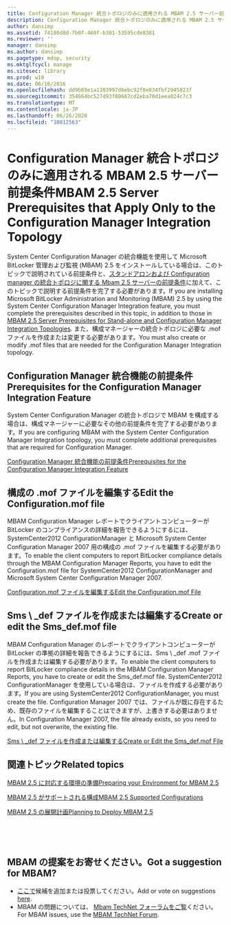 ```yaml
---
title: Configuration Manager 統合トポロジのみに適用される MBAM 2.5 サーバー前提条件
description: Configuration Manager 統合トポロジのみに適用される MBAM 2.5 サーバー前提条件
author: dansimp
ms.assetid: 74180d8d-7b0f-460f-b301-53595cde8381
ms.reviewer: ''
manager: dansimp
ms.author: dansimp
ms.pagetype: mdop, security
ms.mktglfcycl: manage
ms.sitesec: library
ms.prod: w10
ms.date: 06/16/2016
ms.openlocfilehash: dd9b89e1a1383997d6ebc92f8e034fbf2945823f
ms.sourcegitcommit: 354664bc527d93f80687cd2eba70d1eea024c7c3
ms.translationtype: MT
ms.contentlocale: ja-JP
ms.lasthandoff: 06/26/2020
ms.locfileid: "10812563"
---
```

# <span data-ttu-id="42be6-103">Configuration Manager 統合トポロジのみに適用される MBAM 2.5 サーバー前提条件</span><span class="sxs-lookup"><span data-stu-id="42be6-103">MBAM 2.5 Server Prerequisites that Apply Only to the Configuration Manager Integration Topology</span></span>


<span data-ttu-id="42be6-104">System Center Configuration Manager の統合機能を使用して Microsoft BitLocker 管理および監視 (MBAM) 2.5 をインストールしている場合は、このトピックで説明されている前提条件と、[スタンドアロンおよび Configuration manager の統合トポロジに関する Mbam 2.5 サーバーの前提条件](mbam-25-server-prerequisites-for-stand-alone-and-configuration-manager-integration-topologies.md)に加えて、このトピックで説明する前提条件を完了する必要があります。</span><span class="sxs-lookup"><span data-stu-id="42be6-104">If you are installing Microsoft BitLocker Administration and Monitoring (MBAM) 2.5 by using the System Center Configuration Manager Integration feature, you must complete the prerequisites described in this topic, in addition to those in [MBAM 2.5 Server Prerequisites for Stand-alone and Configuration Manager Integration Topologies](mbam-25-server-prerequisites-for-stand-alone-and-configuration-manager-integration-topologies.md).</span></span> <span data-ttu-id="42be6-105">また、構成マネージャーの統合トポロジに必要な .mof ファイルを作成または変更する必要があります。</span><span class="sxs-lookup"><span data-stu-id="42be6-105">You must also create or modify .mof files that are needed for the Configuration Manager Integration topology.</span></span>

## <span data-ttu-id="42be6-106">Configuration Manager 統合機能の前提条件</span><span class="sxs-lookup"><span data-stu-id="42be6-106">Prerequisites for the Configuration Manager Integration Feature</span></span>


<span data-ttu-id="42be6-107">System Center Configuration Manager の統合トポロジで MBAM を構成する場合は、構成マネージャーに必要なその他の前提条件を完了する必要があります。</span><span class="sxs-lookup"><span data-stu-id="42be6-107">If you are configuring MBAM with the System Center Configuration Manager Integration topology, you must complete additional prerequisites that are required for Configuration Manager.</span></span>

[<span data-ttu-id="42be6-108">Configuration Manager 統合機能の前提条件</span><span class="sxs-lookup"><span data-stu-id="42be6-108">Prerequisites for the Configuration Manager Integration Feature</span></span>](prerequisites-for-the-configuration-manager-integration-feature.md)

## <span data-ttu-id="42be6-109">構成の .mof ファイルを編集する</span><span class="sxs-lookup"><span data-stu-id="42be6-109">Edit the Configuration.mof file</span></span>


<span data-ttu-id="42be6-110">MBAM Configuration Manager レポートでクライアントコンピューターが BitLocker のコンプライアンスの詳細を報告できるようにするには、SystemCenter2012 ConfigurationManager と Microsoft System Center Configuration Manager 2007 用の構成の .mof ファイルを編集する必要があります。</span><span class="sxs-lookup"><span data-stu-id="42be6-110">To enable the client computers to report BitLocker compliance details through the MBAM Configuration Manager Reports, you have to edit the Configuration.mof file for SystemCenter2012 ConfigurationManager and Microsoft System Center Configuration Manager 2007.</span></span>

[<span data-ttu-id="42be6-111">Configuration.mof ファイルを編集する</span><span class="sxs-lookup"><span data-stu-id="42be6-111">Edit the Configuration.mof File</span></span>](edit-the-configurationmof-file-mbam-25.md)

## <a href="" id="create-or-edit-the-sms-def-mof-file"></a><span data-ttu-id="42be6-112">Sms \ _def ファイルを作成または編集する</span><span class="sxs-lookup"><span data-stu-id="42be6-112">Create or edit the Sms\_def.mof file</span></span>


<span data-ttu-id="42be6-113">MBAM Configuration Manager のレポートでクライアントコンピューターが BitLocker の準拠の詳細を報告できるようにするには、Sms \ _def .mof ファイルを作成または編集する必要があります。</span><span class="sxs-lookup"><span data-stu-id="42be6-113">To enable the client computers to report BitLocker compliance details in the MBAM Configuration Manager Reports, you have to create or edit the Sms\_def.mof file.</span></span> <span data-ttu-id="42be6-114">SystemCenter2012 ConfigurationManager を使用している場合は、ファイルを作成する必要があります。</span><span class="sxs-lookup"><span data-stu-id="42be6-114">If you are using SystemCenter2012 ConfigurationManager, you must create the file.</span></span> <span data-ttu-id="42be6-115">Configuration Manager 2007 では、ファイルが既に存在するため、既存のファイルを編集することはできますが、上書きする必要はありません。</span><span class="sxs-lookup"><span data-stu-id="42be6-115">In Configuration Manager 2007, the file already exists, so you need to edit, but not overwrite, the existing file.</span></span>

[<span data-ttu-id="42be6-116">Sms \ _def ファイルを作成または編集する</span><span class="sxs-lookup"><span data-stu-id="42be6-116">Create or Edit the Sms\_def.mof File</span></span>](create-or-edit-the-sms-defmof-file-mbam-25.md)


## <span data-ttu-id="42be6-117">関連トピック</span><span class="sxs-lookup"><span data-stu-id="42be6-117">Related topics</span></span>


[<span data-ttu-id="42be6-118">MBAM 2.5 に対応する環境の準備</span><span class="sxs-lookup"><span data-stu-id="42be6-118">Preparing your Environment for MBAM 2.5</span></span>](preparing-your-environment-for-mbam-25.md)

[<span data-ttu-id="42be6-119">MBAM 2.5 がサポートされる構成</span><span class="sxs-lookup"><span data-stu-id="42be6-119">MBAM 2.5 Supported Configurations</span></span>](mbam-25-supported-configurations.md)

[<span data-ttu-id="42be6-120">MBAM 2.5 の展開計画</span><span class="sxs-lookup"><span data-stu-id="42be6-120">Planning to Deploy MBAM 2.5</span></span>](planning-to-deploy-mbam-25.md)

 

 
## <span data-ttu-id="42be6-121">MBAM の提案をお寄せください。</span><span class="sxs-lookup"><span data-stu-id="42be6-121">Got a suggestion for MBAM?</span></span>
- <span data-ttu-id="42be6-122">[ここで](http://mbam.uservoice.com/forums/268571-microsoft-bitlocker-administration-and-monitoring)候補を追加または投票してください。</span><span class="sxs-lookup"><span data-stu-id="42be6-122">Add or vote on suggestions [here](http://mbam.uservoice.com/forums/268571-microsoft-bitlocker-administration-and-monitoring).</span></span> 
- <span data-ttu-id="42be6-123">MBAM の問題については、 [Mbam TechNet フォーラムをご覧](https://social.technet.microsoft.com/Forums/home?forum=mdopmbam)ください。</span><span class="sxs-lookup"><span data-stu-id="42be6-123">For MBAM issues, use the [MBAM TechNet Forum](https://social.technet.microsoft.com/Forums/home?forum=mdopmbam).</span></span>




